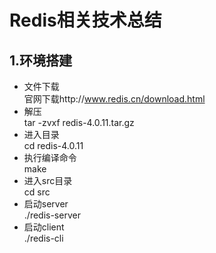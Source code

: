 # Redis相关技术总结
## 1.环境搭建
+ 文件下载  
官网下载http://www.redis.cn/download.html
+ 解压  
tar -zvxf redis-4.0.11.tar.gz
+ 进入目录  
cd redis-4.0.11
+ 执行编译命令  
make
+ 进入src目录  
cd src
+ 启动server  
./redis-server
+ 启动client  
./redis-cli